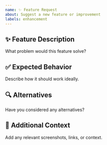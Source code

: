 ```yaml
---
name: ✨ Feature Request
about: Suggest a new feature or improvement
labels: enhancement
---
```


## ✨ Feature Description

What problem would this feature solve?

## ✅ Expected Behavior

Describe how it should work ideally.

## 🔍 Alternatives

Have you considered any alternatives?

## 📎 Additional Context

Add any relevant screenshots, links, or context.
